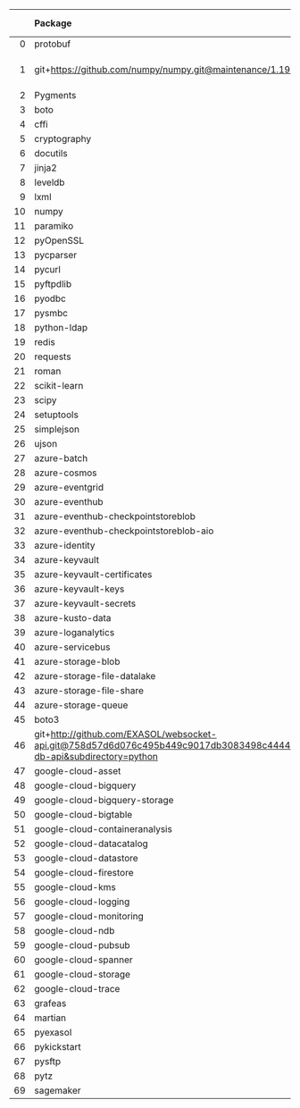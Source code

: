<!-- markdown-link-check-disable -->

|    | Package                                                                                                                       | Version in 5.0.0     | Version in 6.0.0     | Status   |
|---:|:------------------------------------------------------------------------------------------------------------------------------|:---------------------|:---------------------|:---------|
|  0 | protobuf                                                                                                                      | 3.17.3               | 3.18.3               | UPDATED  |
|  1 | git+https://github.com/numpy/numpy.git@maintenance/1.19.x                                                                     | No version specified |                      | REMOVED  |
|  2 | Pygments                                                                                                                      |                      | 2.14.0               | NEW      |
|  3 | boto                                                                                                                          |                      | 2.49.0               | NEW      |
|  4 | cffi                                                                                                                          |                      | 1.15.0               | NEW      |
|  5 | cryptography                                                                                                                  |                      | 37.0.4               | NEW      |
|  6 | docutils                                                                                                                      |                      | 0.18.1               | NEW      |
|  7 | jinja2                                                                                                                        |                      | 3.0.3                | NEW      |
|  8 | leveldb                                                                                                                       |                      | 0.201                | NEW      |
|  9 | lxml                                                                                                                          |                      | 4.9.1                | NEW      |
| 10 | numpy                                                                                                                         |                      | 1.21.3               | NEW      |
| 11 | paramiko                                                                                                                      |                      | 2.9.2                | NEW      |
| 12 | pyOpenSSL                                                                                                                     |                      | 21.0.0               | NEW      |
| 13 | pycparser                                                                                                                     |                      | 2.21                 | NEW      |
| 14 | pycurl                                                                                                                        |                      | 7.44.1               | NEW      |
| 15 | pyftpdlib                                                                                                                     |                      | 1.5.6                | NEW      |
| 16 | pyodbc                                                                                                                        |                      | 4.0.32               | NEW      |
| 17 | pysmbc                                                                                                                        |                      | 1.0.23               | NEW      |
| 18 | python-ldap                                                                                                                   |                      | 3.4.0                | NEW      |
| 19 | redis                                                                                                                         |                      | 4.1.0                | NEW      |
| 20 | requests                                                                                                                      |                      | 2.27.1               | NEW      |
| 21 | roman                                                                                                                         |                      | 3.3                  | NEW      |
| 22 | scikit-learn                                                                                                                  |                      | 1.0.2                | NEW      |
| 23 | scipy                                                                                                                         |                      | 1.6.2                | NEW      |
| 24 | setuptools                                                                                                                    |                      | 65.5.1               | NEW      |
| 25 | simplejson                                                                                                                    |                      | 3.17.6               | NEW      |
| 26 | ujson                                                                                                                         |                      | 5.4.0                | NEW      |
| 27 | azure-batch                                                                                                                   | 10.0.0               | 10.0.0               |          |
| 28 | azure-cosmos                                                                                                                  | 4.2.0                | 4.2.0                |          |
| 29 | azure-eventgrid                                                                                                               | 4.3.0                | 4.3.0                |          |
| 30 | azure-eventhub                                                                                                                | 5.5.0                | 5.5.0                |          |
| 31 | azure-eventhub-checkpointstoreblob                                                                                            | 1.1.4                | 1.1.4                |          |
| 32 | azure-eventhub-checkpointstoreblob-aio                                                                                        | 1.1.4                | 1.1.4                |          |
| 33 | azure-identity                                                                                                                | 1.6.0                | 1.6.0                |          |
| 34 | azure-keyvault                                                                                                                | 4.1.0                | 4.1.0                |          |
| 35 | azure-keyvault-certificates                                                                                                   | 4.2.1                | 4.2.1                |          |
| 36 | azure-keyvault-keys                                                                                                           | 4.3.1                | 4.3.1                |          |
| 37 | azure-keyvault-secrets                                                                                                        | 4.2.0                | 4.2.0                |          |
| 38 | azure-kusto-data                                                                                                              | 2.1.3                | 2.1.3                |          |
| 39 | azure-loganalytics                                                                                                            | 0.1.0                | 0.1.0                |          |
| 40 | azure-servicebus                                                                                                              | 7.3.0                | 7.3.0                |          |
| 41 | azure-storage-blob                                                                                                            | 12.8.1               | 12.8.1               |          |
| 42 | azure-storage-file-datalake                                                                                                   | 12.4.0               | 12.4.0               |          |
| 43 | azure-storage-file-share                                                                                                      | 12.5.0               | 12.5.0               |          |
| 44 | azure-storage-queue                                                                                                           | 12.1.6               | 12.1.6               |          |
| 45 | boto3                                                                                                                         | 1.17.96              | 1.17.96              |          |
| 46 | git+http://github.com/EXASOL/websocket-api.git@758d57d6d076c495b449c9017db3083498c44445#egg=exasol-db-api&subdirectory=python | No version specified | No version specified |          |
| 47 | google-cloud-asset                                                                                                            | 3.1.0                | 3.1.0                |          |
| 48 | google-cloud-bigquery                                                                                                         | 2.20.0               | 2.20.0               |          |
| 49 | google-cloud-bigquery-storage                                                                                                 | 2.4.0                | 2.4.0                |          |
| 50 | google-cloud-bigtable                                                                                                         | 2.2.0                | 2.2.0                |          |
| 51 | google-cloud-containeranalysis                                                                                                | 2.3.0                | 2.3.0                |          |
| 52 | google-cloud-datacatalog                                                                                                      | 3.2.1                | 3.2.1                |          |
| 53 | google-cloud-datastore                                                                                                        | 2.1.3                | 2.1.3                |          |
| 54 | google-cloud-firestore                                                                                                        | 2.1.3                | 2.1.3                |          |
| 55 | google-cloud-kms                                                                                                              | 2.3.0                | 2.3.0                |          |
| 56 | google-cloud-logging                                                                                                          | 2.5.0                | 2.5.0                |          |
| 57 | google-cloud-monitoring                                                                                                       | 2.2.1                | 2.2.1                |          |
| 58 | google-cloud-ndb                                                                                                              | 1.9.0                | 1.9.0                |          |
| 59 | google-cloud-pubsub                                                                                                           | 2.5.0                | 2.5.0                |          |
| 60 | google-cloud-spanner                                                                                                          | 3.5.0                | 3.5.0                |          |
| 61 | google-cloud-storage                                                                                                          | 1.38.0               | 1.38.0               |          |
| 62 | google-cloud-trace                                                                                                            | 1.2.0                | 1.2.0                |          |
| 63 | grafeas                                                                                                                       | 1.4.0                | 1.4.0                |          |
| 64 | martian                                                                                                                       | 1.4                  | 1.4                  |          |
| 65 | pyexasol                                                                                                                      | 0.20.0               | 0.20.0               |          |
| 66 | pykickstart                                                                                                                   | 3.33                 | 3.33                 |          |
| 67 | pysftp                                                                                                                        | 0.2.9                | 0.2.9                |          |
| 68 | pytz                                                                                                                          | 2021.1               | 2021.1               |          |
| 69 | sagemaker                                                                                                                     | 2.59.5               | 2.59.5               |          |